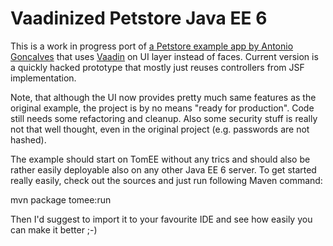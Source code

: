 # Vaadinized Petstore Java EE 6 


This is a work in progress port of [a Petstore example app by Antonio Goncalves](https://github.com/agoncal/agoncal-application-petstore-ee6) that uses [Vaadin](https://vaadin.com) on UI layer instead of faces. Current version is a quickly hacked prototype that mostly just reuses controllers from JSF implementation.

Note, that although the UI now provides pretty much same features as the original example, the project is by no means "ready for production". Code still needs some refactoring and cleanup. Also some security stuff is really not that well thought, even in the original project (e.g. passwords are not hashed).

The example should start on TomEE without any trics and should also be rather easily deployable also on any other Java EE 6 server. To get started really easily, check out the sources and just run following Maven command:

mvn package tomee:run

Then I'd suggest to import it to your favourite IDE and see how easily you can make it better ;-)

